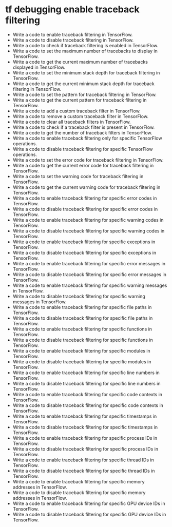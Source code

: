 # tf debugging enable traceback filtering

- Write a code to enable traceback filtering in TensorFlow.
- Write a code to disable traceback filtering in TensorFlow.
- Write a code to check if traceback filtering is enabled in TensorFlow.
- Write a code to set the maximum number of tracebacks to display in TensorFlow.
- Write a code to get the current maximum number of tracebacks displayed in TensorFlow.
- Write a code to set the minimum stack depth for traceback filtering in TensorFlow.
- Write a code to get the current minimum stack depth for traceback filtering in TensorFlow.
- Write a code to set the pattern for traceback filtering in TensorFlow.
- Write a code to get the current pattern for traceback filtering in TensorFlow.
- Write a code to add a custom traceback filter in TensorFlow.
- Write a code to remove a custom traceback filter in TensorFlow.
- Write a code to clear all traceback filters in TensorFlow.
- Write a code to check if a traceback filter is present in TensorFlow.
- Write a code to get the number of traceback filters in TensorFlow.
- Write a code to enable traceback filtering only for specific TensorFlow operations.
- Write a code to disable traceback filtering for specific TensorFlow operations.
- Write a code to set the error code for traceback filtering in TensorFlow.
- Write a code to get the current error code for traceback filtering in TensorFlow.
- Write a code to set the warning code for traceback filtering in TensorFlow.
- Write a code to get the current warning code for traceback filtering in TensorFlow.
- Write a code to enable traceback filtering for specific error codes in TensorFlow.
- Write a code to disable traceback filtering for specific error codes in TensorFlow.
- Write a code to enable traceback filtering for specific warning codes in TensorFlow.
- Write a code to disable traceback filtering for specific warning codes in TensorFlow.
- Write a code to enable traceback filtering for specific exceptions in TensorFlow.
- Write a code to disable traceback filtering for specific exceptions in TensorFlow.
- Write a code to enable traceback filtering for specific error messages in TensorFlow.
- Write a code to disable traceback filtering for specific error messages in TensorFlow.
- Write a code to enable traceback filtering for specific warning messages in TensorFlow.
- Write a code to disable traceback filtering for specific warning messages in TensorFlow.
- Write a code to enable traceback filtering for specific file paths in TensorFlow.
- Write a code to disable traceback filtering for specific file paths in TensorFlow.
- Write a code to enable traceback filtering for specific functions in TensorFlow.
- Write a code to disable traceback filtering for specific functions in TensorFlow.
- Write a code to enable traceback filtering for specific modules in TensorFlow.
- Write a code to disable traceback filtering for specific modules in TensorFlow.
- Write a code to enable traceback filtering for specific line numbers in TensorFlow.
- Write a code to disable traceback filtering for specific line numbers in TensorFlow.
- Write a code to enable traceback filtering for specific code contexts in TensorFlow.
- Write a code to disable traceback filtering for specific code contexts in TensorFlow.
- Write a code to enable traceback filtering for specific timestamps in TensorFlow.
- Write a code to disable traceback filtering for specific timestamps in TensorFlow.
- Write a code to enable traceback filtering for specific process IDs in TensorFlow.
- Write a code to disable traceback filtering for specific process IDs in TensorFlow.
- Write a code to enable traceback filtering for specific thread IDs in TensorFlow.
- Write a code to disable traceback filtering for specific thread IDs in TensorFlow.
- Write a code to enable traceback filtering for specific memory addresses in TensorFlow.
- Write a code to disable traceback filtering for specific memory addresses in TensorFlow.
- Write a code to enable traceback filtering for specific GPU device IDs in TensorFlow.
- Write a code to disable traceback filtering for specific GPU device IDs in TensorFlow.